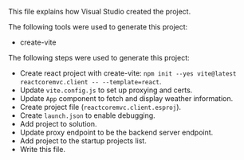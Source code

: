 This file explains how Visual Studio created the project.

The following tools were used to generate this project:
- create-vite

The following steps were used to generate this project:
- Create react project with create-vite: `npm init --yes vite@latest reactcoremvc.client -- --template=react`.
- Update `vite.config.js` to set up proxying and certs.
- Update `App` component to fetch and display weather information.
- Create project file (`reactcoremvc.client.esproj`).
- Create `launch.json` to enable debugging.
- Add project to solution.
- Update proxy endpoint to be the backend server endpoint.
- Add project to the startup projects list.
- Write this file.
